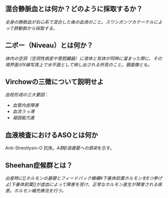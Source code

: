 ## 混合静脈血とは何か？どのように採取するか？
*全身の静脈血が右心系で混合した後の血液のこと。スワンガンツカテーテルによって肺動脈から採取する。*

## 二ボー（Niveau）とは何か？
*体内の空洞（空洞性病変や管腔臓器）に液体と気体が同時に溜まった際に、その境界面がX線写真上で水平面として映し出される所見のこと。鏡面像とも。*

## Virchowの三徴について説明せよ
*血栓形成の三大要因*：
- *血管内皮障害*
- *血流うっ滞*
- *凝固能亢進*

## 血液検査におけるASOとは何か
Anti-Streotlysin-O 抗体。*A群β溶連菌への感染*を示す。

## Sheehan症候群とは？
*出産時に[[ホルモンの基礎とフィードバック機構#下垂体前葉ホルモンを6つ挙げよ|下垂体前葉]]が虚血によって障害を受け、正常なホルモン産生が障害される疾患。ホルモン補充療法を行う。*


